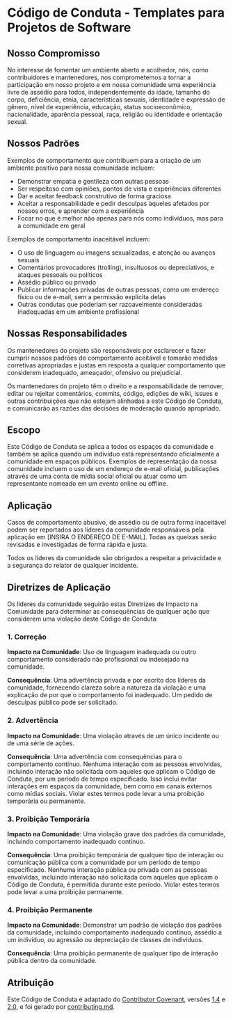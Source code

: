 # Código de Conduta - Templates para Projetos de Software

## Nosso Compromisso

No interesse de fomentar um ambiente aberto e acolhedor, nós, como
contribuidores e mantenedores, nos comprometemos a tornar a participação em nosso projeto e
em nossa comunidade uma experiência livre de assédio para todos, independentemente da idade, tamanho
do corpo, deficiência, etnia, características sexuais, identidade e expressão de gênero,
nível de experiência, educação, status socioeconômico, nacionalidade, aparência
pessoal, raça, religião ou identidade e orientação sexual.

## Nossos Padrões

Exemplos de comportamento que contribuem para a criação de um ambiente positivo
para nossa comunidade incluem:

- Demonstrar empatia e gentileza com outras pessoas
- Ser respeitoso com opiniões, pontos de vista e experiências diferentes
- Dar e aceitar feedback construtivo de forma graciosa
- Aceitar a responsabilidade e pedir desculpas àqueles afetados por nossos erros,
  e aprender com a experiência
- Focar no que é melhor não apenas para nós como indivíduos, mas para a
  comunidade em geral

Exemplos de comportamento inaceitável incluem:

- O uso de linguagem ou imagens sexualizadas, e atenção ou avanços sexuais
- Comentários provocadores (trolling), insultuosos ou depreciativos, e ataques pessoais ou políticos
- Assédio público ou privado
- Publicar informações privadas de outras pessoas, como um endereço físico ou de e-mail,
  sem a permissão explícita delas
- Outras condutas que poderiam ser razoavelmente consideradas inadequadas em um
  ambiente profissional

## Nossas Responsabilidades

Os mantenedores do projeto são responsáveis por esclarecer e fazer cumprir nossos padrões de
comportamento aceitável e tomarão medidas corretivas apropriadas e justas em
resposta a qualquer comportamento que considerem inadequado,
ameaçador, ofensivo ou prejudicial.

Os mantenedores do projeto têm o direito e a responsabilidade de remover, editar ou rejeitar
comentários, commits, código, edições de wiki, issues e outras contribuições que não
estejam alinhadas a este Código de Conduta, e
comunicarão as razões das decisões de moderação quando apropriado.

## Escopo

Este Código de Conduta se aplica a todos os espaços da comunidade e também se aplica quando
um indivíduo está representando oficialmente a comunidade em espaços públicos.
Exemplos de representação da nossa comunidade incluem o uso de um endereço de e-mail oficial,
publicações através de uma conta de mídia social oficial ou atuar como um
representante nomeado em um evento online ou offline.

## Aplicação

Casos de comportamento abusivo, de assédio ou de outra forma inaceitável podem ser
reportados aos líderes da comunidade responsáveis pela aplicação em [INSIRA O ENDEREÇO DE E-MAIL].
Todas as queixas serão revisadas e investigadas de forma rápida e justa.

Todos os líderes da comunidade são obrigados a respeitar a privacidade e a segurança do
relator de qualquer incidente.

## Diretrizes de Aplicação

Os líderes da comunidade seguirão estas Diretrizes de Impacto na Comunidade para determinar
as consequências de qualquer ação que considerem uma violação deste Código de Conduta:

### 1. Correção

**Impacto na Comunidade**: Uso de linguagem inadequada ou outro comportamento considerado
não profissional ou indesejado na comunidade.

**Consequência**: Uma advertência privada e por escrito dos líderes da comunidade, fornecendo
clareza sobre a natureza da violação e uma explicação de por que o
comportamento foi inadequado. Um pedido de desculpas público pode ser solicitado.

### 2. Advertência

**Impacto na Comunidade**: Uma violação através de um único incidente ou de uma série
de ações.

**Consequência**: Uma advertência com consequências para o comportamento contínuo. Nenhuma
interação com as pessoas envolvidas, incluindo interação não solicitada com
aqueles que aplicam o Código de Conduta, por um período de tempo especificado. Isso
inclui evitar interações em espaços da comunidade, bem como em canais externos
como mídias sociais. Violar estes termos pode levar a uma proibição temporária ou
permanente.

### 3. Proibição Temporária

**Impacto na Comunidade**: Uma violação grave dos padrões da comunidade, incluindo
comportamento inadequado contínuo.

**Consequência**: Uma proibição temporária de qualquer tipo de interação ou comunicação pública
com a comunidade por um período de tempo especificado. Nenhuma interação pública ou
privada com as pessoas envolvidas, incluindo interação não solicitada
com aqueles que aplicam o Código de Conduta, é permitida durante este período.
Violar estes termos pode levar a uma proibição permanente.

### 4. Proibição Permanente

**Impacto na Comunidade**: Demonstrar um padrão de violação dos padrões da comunidade,
incluindo comportamento inadequado contínuo, assédio a um
indivíduo, ou agressão ou depreciação de classes de indivíduos.

**Consequência**: Uma proibição permanente de qualquer tipo de interação pública dentro
da comunidade.

## Atribuição

Este Código de Conduta é adaptado do [Contributor Covenant](https://contributor-covenant.org/), versões [1.4](https://www.contributor-covenant.org/version/1/4/code-of-conduct/code_of_conduct.md) e [2.0](https://www.contributor-covenant.org/version/2/0/code_of_conduct/code_of_conduct.md), e foi gerado por [contributing.md](https://contributing.md/generator).
